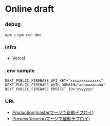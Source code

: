 # Online draft

### debug
`npm i`
`npm run dev`


### Infra
- Vercel

### .env sample
```
NEXT_PUBLIC_FIREBASE_API_KEY="xxxxxxxxxxxxxx"
NEXT_PUBLIC_FIREBASE_AUTH_DOMAIN="aaaaaaaaaaa"
NEXT_PUBLIC_FIREBASE_PROJECT_ID="yyyyyyy"
```

### URL
- [Production(masterマージで自動デプロイ)](https://online-draft.vercel.app/)
- [Preview(developマージで自動デプロイ)](https://preview-online-draft.vercel.app/)
